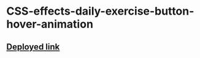 # CSS-effects-daily-exercise-button-hover-animation
## [Deployed link](https://tatoma.github.io/CSS-effects-daily-exercise-button-hover-animation/)